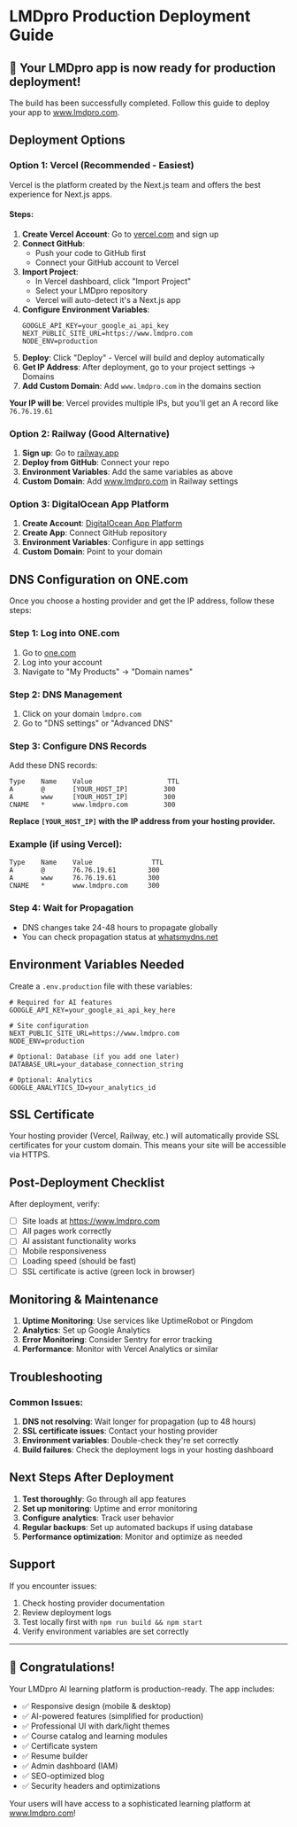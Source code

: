 # LMDpro Production Deployment Guide

## 🚀 Your LMDpro app is now ready for production deployment!

The build has been successfully completed. Follow this guide to deploy your app to www.lmdpro.com.

## Deployment Options

### Option 1: Vercel (Recommended - Easiest)

Vercel is the platform created by the Next.js team and offers the best experience for Next.js apps.

#### Steps:
1. **Create Vercel Account**: Go to [vercel.com](https://vercel.com) and sign up
2. **Connect GitHub**: 
   - Push your code to GitHub first
   - Connect your GitHub account to Vercel
3. **Import Project**:
   - In Vercel dashboard, click "Import Project"
   - Select your LMDpro repository
   - Vercel will auto-detect it's a Next.js app
4. **Configure Environment Variables**:
   ```
   GOOGLE_API_KEY=your_google_ai_api_key
   NEXT_PUBLIC_SITE_URL=https://www.lmdpro.com
   NODE_ENV=production
   ```
5. **Deploy**: Click "Deploy" - Vercel will build and deploy automatically
6. **Get IP Address**: After deployment, go to your project settings → Domains
7. **Add Custom Domain**: Add `www.lmdpro.com` in the domains section

**Your IP will be**: Vercel provides multiple IPs, but you'll get an A record like `76.76.19.61`

### Option 2: Railway (Good Alternative)

1. **Sign up**: Go to [railway.app](https://railway.app)
2. **Deploy from GitHub**: Connect your repo
3. **Environment Variables**: Add the same variables as above
4. **Custom Domain**: Add www.lmdpro.com in Railway settings

### Option 3: DigitalOcean App Platform

1. **Create Account**: [DigitalOcean App Platform](https://www.digitalocean.com/products/app-platform)
2. **Create App**: Connect GitHub repository
3. **Environment Variables**: Configure in app settings
4. **Custom Domain**: Point to your domain

## DNS Configuration on ONE.com

Once you choose a hosting provider and get the IP address, follow these steps:

### Step 1: Log into ONE.com
1. Go to [one.com](https://www.one.com)
2. Log into your account
3. Navigate to "My Products" → "Domain names"

### Step 2: DNS Management
1. Click on your domain `lmdpro.com`
2. Go to "DNS settings" or "Advanced DNS"

### Step 3: Configure DNS Records

Add these DNS records:

```
Type    Name    Value                   TTL
A       @       [YOUR_HOST_IP]         300
A       www     [YOUR_HOST_IP]         300
CNAME   *       www.lmdpro.com         300
```

**Replace `[YOUR_HOST_IP]` with the IP address from your hosting provider.**

### Example (if using Vercel):
```
Type    Name    Value               TTL
A       @       76.76.19.61        300
A       www     76.76.19.61        300
CNAME   *       www.lmdpro.com     300
```

### Step 4: Wait for Propagation
- DNS changes take 24-48 hours to propagate globally
- You can check propagation status at [whatsmydns.net](https://www.whatsmydns.net)

## Environment Variables Needed

Create a `.env.production` file with these variables:

```env
# Required for AI features
GOOGLE_API_KEY=your_google_ai_api_key_here

# Site configuration
NEXT_PUBLIC_SITE_URL=https://www.lmdpro.com
NODE_ENV=production

# Optional: Database (if you add one later)
DATABASE_URL=your_database_connection_string

# Optional: Analytics
GOOGLE_ANALYTICS_ID=your_analytics_id
```

## SSL Certificate

Your hosting provider (Vercel, Railway, etc.) will automatically provide SSL certificates for your custom domain. This means your site will be accessible via HTTPS.

## Post-Deployment Checklist

After deployment, verify:

- [ ] Site loads at https://www.lmdpro.com
- [ ] All pages work correctly
- [ ] AI assistant functionality works
- [ ] Mobile responsiveness
- [ ] Loading speed (should be fast)
- [ ] SSL certificate is active (green lock in browser)

## Monitoring & Maintenance

1. **Uptime Monitoring**: Use services like UptimeRobot or Pingdom
2. **Analytics**: Set up Google Analytics
3. **Error Monitoring**: Consider Sentry for error tracking
4. **Performance**: Monitor with Vercel Analytics or similar

## Troubleshooting

### Common Issues:

1. **DNS not resolving**: Wait longer for propagation (up to 48 hours)
2. **SSL certificate issues**: Contact your hosting provider
3. **Environment variables**: Double-check they're set correctly
4. **Build failures**: Check the deployment logs in your hosting dashboard

## Next Steps After Deployment

1. **Test thoroughly**: Go through all app features
2. **Set up monitoring**: Uptime and error monitoring
3. **Configure analytics**: Track user behavior
4. **Regular backups**: Set up automated backups if using database
5. **Performance optimization**: Monitor and optimize as needed

## Support

If you encounter issues:
1. Check hosting provider documentation
2. Review deployment logs
3. Test locally first with `npm run build && npm start`
4. Verify environment variables are set correctly

---

## 🎉 Congratulations!

Your LMDpro AI learning platform is production-ready. The app includes:

- ✅ Responsive design (mobile & desktop)
- ✅ AI-powered features (simplified for production)
- ✅ Professional UI with dark/light themes
- ✅ Course catalog and learning modules
- ✅ Certificate system
- ✅ Resume builder
- ✅ Admin dashboard (IAM)
- ✅ SEO-optimized blog
- ✅ Security headers and optimizations

Your users will have access to a sophisticated learning platform at www.lmdpro.com!
